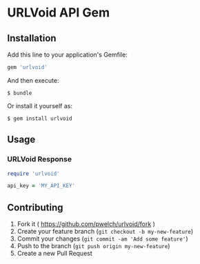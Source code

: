 # URLVoid API Gem

## Installation

Add this line to your application's Gemfile:

```ruby
gem 'urlvoid'
```

And then execute:

    $ bundle

Or install it yourself as:

    $ gem install urlvoid

## Usage

### URLVoid Response

```ruby
require 'urlvoid'

api_key = 'MY_API_KEY'
```

## Contributing

1. Fork it ( https://github.com/pwelch/urlvoid/fork )
2. Create your feature branch (`git checkout -b my-new-feature`)
3. Commit your changes (`git commit -am 'Add some feature'`)
4. Push to the branch (`git push origin my-new-feature`)
5. Create a new Pull Request
